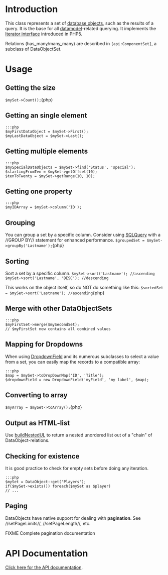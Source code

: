 # Introduction

This class represents a set of [database objects](dataobject), such as the results of a query. It is the base for all [datamodel](datamodel)-related querying. It implements the [Iterator interface](http://php.net/manual/en/language.oop5.iterations.php) introduced in PHP5.

Relations (has_many/many_many) are described in `[api:ComponentSet]`, a subclass of DataObjectSet.

# Usage

## Getting the size

`$mySet->Count();`{php}

## Getting an single element

	:::php
	$myFirstDataObject = $mySet->First();
	$myLastDataObject = $mySet->Last();


## Getting multiple elements

	:::php
	$mySpecialDataObjects = $mySet->find('Status', 'special');
	$startingFromTen = $mySet->getOffset(10);
	$tenToTwenty = $mySet->getRange(10, 10);


## Getting one property

	:::php
	$myIDArray = $mySet->column('ID');



## Grouping

You can group a set by a specific column. Consider using [SQLQuery](SQLQuery) with a //GROUP BY// statement for enhanced performance.
`$groupedSet = $mySet->groupBy('Lastname');`{php}

## Sorting

Sort a set by a specific column. 
<code php>$mySet->sort('Lastname'); //ascending
$mySet->sort('Lastname', 'DESC'); //descending</code>

This works on the object itself, so do NOT do something like this:
`$sortedSet = $mySet->sort('Lastname'); //ascending`{php}

## Merge with other DataObjectSets

	:::php
	$myFirstSet->merge($mySecondSet);
	// $myFirstSet now contains all combined values


## Mapping for Dropdowns

When using [DropdownField](DropdownField) and its numerous subclasses to select a value from a set, you can easily map the records to a compatible array:

	:::php
	$map = $mySet->toDropDownMap('ID', 'Title');
	$dropdownField = new DropdownField('myField', 'my label', $map);


## Converting to array

`$myArray = $mySet->toArray();`{php}

## Output as HTML-list

Use [buildNestedUL](http://doc.silverstripe.com/assets/classes/default/DataObjectSet.html#buildNestedUL) to return a nested unordered list out of a "chain" of DataObject-relations.

## Checking for existence

It is good practice to check for empty sets before doing any iteration.

	:::php
	$mySet = DataObject::get('Players');
	if($mySet->exists()) foreach($mySet as $player)
	// ...



## Paging

DataObjects have native support for dealing with **pagination**.
See //setPageLimits//, //setPageLength//, etc.

FIXME Complete pagination documentation


# API Documentation

[Click here for the API documentation](http://api.silverstripe.org/trunk/sapphire/DataObjectSet.html).
